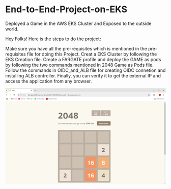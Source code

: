 # End-to-End-Project-on-EKS
Deployed a Game in the AWS EKS Cluster and Exposed to the outside world.

Hey Folks! Here is the steps to do the project:

Make sure you have all the pre-requisites which is mentioned in the pre-requisites file for doing this Project.
Creat a EKS Cluster by following the EKS Creation file.
Create a FARGATE profile and deploy the GAME as pods by following the two commands mentioned in 2048 Game as Pods file.
Follow the commands in OIDC_and_ALB file for creating OIDC connetion and installing ALB controller.
Finally, you can verify it to get the external IP and access the application from any browser.


![Alt text](https://github.com/rioMajor/End-to-End-Proejct-on-EKS/blob/main/Screenshot%202024-11-15%20163202.png)

